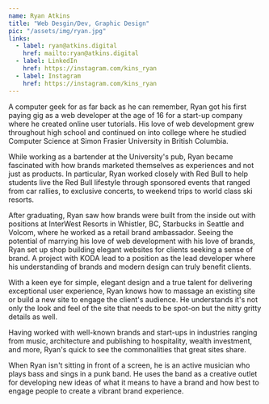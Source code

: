 ```yaml
---
name: Ryan Atkins
title: "Web Desgin/Dev, Graphic Design"
pic: "/assets/img/ryan.jpg"
links:
  - label: ryan@atkins.digital
    href: mailto:ryan@atkins.digital
  - label: LinkedIn
    href: https://instagram.com/kins_ryan
  - label: Instagram
    href: https://instagram.com/kins_ryan
---
```

A computer geek for as far back as he can remember, Ryan got his first paying gig as a web developer at the age of 16 for a start-up company where he created online user tutorials. His love of web development grew throughout high school and continued on into college where he studied Computer Science at Simon Frasier University in British Columbia.

While working as a bartender at the University's pub, Ryan became fascinated with how brands marketed themselves as experiences and not just as products. In particular, Ryan worked closely with Red Bull to help students live the Red Bull lifestyle through sponsored events that ranged from car rallies, to exclusive concerts, to weekend trips to world class ski resorts.

After graduating, Ryan saw how brands were built from the inside out with positions at InterWest Resorts in Whistler, BC, Starbucks in Seattle and Volcom, where he worked as a retail brand ambassador. Seeing the potential of marrying his love of web development with his love of brands, Ryan set up shop building elegant websites for clients seeking a sense of brand. A project with KODA lead to a position as the lead developer where his understanding of brands and modern design can truly benefit clients.

With a keen eye for simple, elegant design and a true talent for delivering exceptional user experience, Ryan knows how to massage an existing site or build a new site to engage the client's audience. He understands it's not only the look and feel of the site that needs to be spot-on but the nitty gritty details as well.

Having worked with well-known brands and start-ups in industries ranging from music, architecture and publishing to hospitality, wealth investment, and more, Ryan's quick to see the commonalities that great sites share.

When Ryan isn't sitting in front of a screen, he is an active musician who plays bass and sings in a punk band. He uses the band as a creative outlet for developing new ideas of what it means to have a brand and how best to engage people to create a vibrant brand experience.

<!--
> <span style="transform: scale(1, -1);display:block;text-transform:uppercase;font-size:2em;">Don't</span>
> <span style="transform: scale(1, -1);display:block;text-transform:uppercase;font-size:2em;">mistake</span>
> <span style="transform: scale(1, -1);display:block;text-transform:uppercase;font-size:2em;">legibility</span>
> <span style="transform: scale(1, -1);display:block;text-transform:uppercase;font-size:2em;">for</span>
> <span style="transform: scale(1, -1);display:block;text-transform:uppercase;font-size:2em;">commu-</span>
> <span style="transform: scale(1, -1);display:block;text-transform:uppercase;font-size:2em;">nication.</span>
> <span class="cite" style="transform: scale(1, -1);display:block;text-transform:uppercase;font-size:2em;">- David Carson</span>
-->
